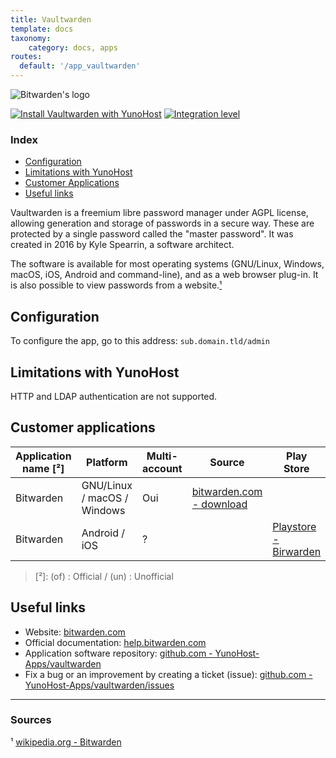 ```yaml
---
title: Vaultwarden
template: docs
taxonomy:
    category: docs, apps
routes:
  default: '/app_vaultwarden'
---
```


![Bitwarden's logo](image://bitwarden_logo.png?width=80)

[![Install Vaultwarden with YunoHost](https://install-app.yunohost.org/install-with-yunohost.png)](https://install-app.yunohost.org/?app=vaultwarden) [![Integration level](https://dash.yunohost.org/integration/vaultwarden.svg)](https://dash.yunohost.org/appci/app/vaultwarden)

### Index

- [Configuration](#configuration)
- [Limitations with YunoHost](#limitations-with-yunohost)
- [Customer Applications](#customer-applications)
- [Useful links](#useful-links)

Vaultwarden is a freemium libre password manager under AGPL license, allowing generation and storage of passwords in a secure way. These are protected by a single password called the "master password". It was created in 2016 by Kyle Spearrin, a software architect.

The software is available for most operating systems (GNU/Linux, Windows, macOS, iOS, Android and command-line), and as a web browser plug-in. It is also possible to view passwords from a website.[¹](#sources)

## Configuration

To configure the app, go to this address: `sub.domain.tld/admin`

## Limitations with YunoHost

HTTP and LDAP authentication are not supported.

## Customer applications

| Application name [²] | Platform | Multi-account | Source | Play Store | F-Droid | Apple Store |
|----------------------|----------|---------------|--------|------------|---------|-------------|
| Bitwarden | GNU/Linux / macOS / Windows  | Oui | [bitwarden.com - download](https://bitwarden.com/#download) |
| Bitwarden | Android / iOS | ? |  | [Playstore - Birwarden](https://play.google.com/store/apps/details?id=com.x8bit.bitwarden) | X | [App Store - Bitwarden](https://itunes.apple.com/app/bitwarden-free-password-manager/id1137397744?mt=8) |

> [²]: (of) : Official / (un) : Unofficial

## Useful links

+ Website: [bitwarden.com](https://bitwarden.com/)
+ Official documentation: [help.bitwarden.com](https://help.bitwarden.com/)
+ Application software repository: [github.com - YunoHost-Apps/vaultwarden](https://github.com/YunoHost-Apps/vaultwarden_ynh)
+ Fix a bug or an improvement by creating a ticket (issue): [github.com - YunoHost-Apps/vaultwarden/issues](https://github.com/YunoHost-Apps/vaultwarden_ynh/issues)

-----

### Sources

¹ [wikipedia.org - Bitwarden](https://en.wikipedia.org/wiki/Bitwarden)
